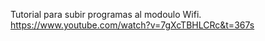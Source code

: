 Tutorial para subir programas al  modoulo Wifi.
https://www.youtube.com/watch?v=7gXcTBHLCRc&t=367s

